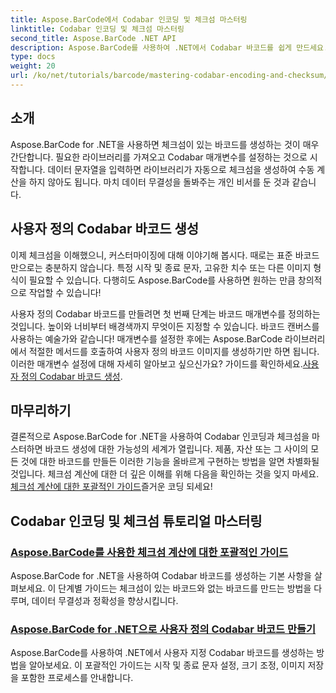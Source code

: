 ```yaml
---
title: Aspose.BarCode에서 Codabar 인코딩 및 체크섬 마스터링
linktitle: Codabar 인코딩 및 체크섬 마스터링
second_title: Aspose.BarCode .NET API
description: Aspose.BarCode를 사용하여 .NET에서 Codabar 바코드를 쉽게 만드세요. 체크섬 계산 및 사용자 지정 바코드 생성에 대한 튜토리얼을 살펴보세요.
type: docs
weight: 20
url: /ko/net/tutorials/barcode/mastering-codabar-encoding-and-checksum/
---
```

## 소개

Aspose.BarCode for .NET을 사용하면 체크섬이 있는 바코드를 생성하는 것이 매우 간단합니다. 필요한 라이브러리를 가져오고 Codabar 매개변수를 설정하는 것으로 시작합니다. 데이터 문자열을 입력하면 라이브러리가 자동으로 체크섬을 생성하여 수동 계산을 하지 않아도 됩니다. 마치 데이터 무결성을 돌봐주는 개인 비서를 둔 것과 같습니다.

## 사용자 정의 Codabar 바코드 생성

이제 체크섬을 이해했으니, 커스터마이징에 대해 이야기해 봅시다. 때로는 표준 바코드만으로는 충분하지 않습니다. 특정 시작 및 종료 문자, 고유한 치수 또는 다른 이미지 형식이 필요할 수 있습니다. 다행히도 Aspose.BarCode를 사용하면 원하는 만큼 창의적으로 작업할 수 있습니다!

 사용자 정의 Codabar 바코드를 만들려면 첫 번째 단계는 바코드 매개변수를 정의하는 것입니다. 높이와 너비부터 배경색까지 무엇이든 지정할 수 있습니다. 바코드 캔버스를 사용하는 예술가와 같습니다! 매개변수를 설정한 후에는 Aspose.BarCode 라이브러리에서 적절한 메서드를 호출하여 사용자 정의 바코드 이미지를 생성하기만 하면 됩니다. 이러한 매개변수 설정에 대해 자세히 알아보고 싶으신가요? 가이드를 확인하세요.[사용자 정의 Codabar 바코드 생성](./custom-codabar-barcodes/).

## 마무리하기

결론적으로 Aspose.BarCode for .NET을 사용하여 Codabar 인코딩과 체크섬을 마스터하면 바코드 생성에 대한 가능성의 세계가 열립니다. 제품, 자산 또는 그 사이의 모든 것에 대한 바코드를 만들든 이러한 기능을 올바르게 구현하는 방법을 알면 차별화될 것입니다. 체크섬 계산에 대한 더 깊은 이해를 위해 다음을 확인하는 것을 잊지 마세요.[체크섬 계산에 대한 포괄적인 가이드](./guide-to-checksum-calculation/)즐거운 코딩 되세요!


## Codabar 인코딩 및 체크섬 튜토리얼 마스터링
### [Aspose.BarCode를 사용한 체크섬 계산에 대한 포괄적인 가이드](./guide-to-checksum-calculation/)
Aspose.BarCode for .NET을 사용하여 Codabar 바코드를 생성하는 기본 사항을 살펴보세요. 이 단계별 가이드는 체크섬이 있는 바코드와 없는 바코드를 만드는 방법을 다루며, 데이터 무결성과 정확성을 향상시킵니다.
### [Aspose.BarCode for .NET으로 사용자 정의 Codabar 바코드 만들기](./custom-codabar-barcodes/)
Aspose.BarCode를 사용하여 .NET에서 사용자 지정 Codabar 바코드를 생성하는 방법을 알아보세요. 이 포괄적인 가이드는 시작 및 종료 문자 설정, 크기 조정, 이미지 저장을 포함한 프로세스를 안내합니다.